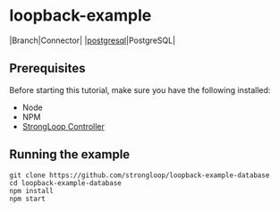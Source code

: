 # loopback-example

|Branch|Connector|
|[postgresql](https://github.com/strongloop/loopback-example-database/tree/postgresql)|PostgreSQL|


## Prerequisites

Before starting this tutorial, make sure you have the following installed:

- Node
- NPM
- [StrongLoop Controller](https://github.com/strongloop/strongloop)

## Running the example

```
git clone https://github.com/strongloop/loopback-example-database
cd loopback-example-database
npm install
npm start
```

